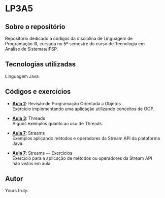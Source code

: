 # LP3A5

## Sobre o repositório
Repositório dedicado a códigos da disciplina de Linguagem de Programação III, cursada no 5º semestre do curso de Tecnologia em Análise de Sistemas/IFSP.

## Tecnologias utilizadas
Linguagem Java.

## Códigos e exercícios
- **[Aula 2](https://github.com/lucasg-c/LP3A5/tree/master/A2-ReviewOOP/src/br/edu/ifsp/aula1)**: Revisão de Programação Orientada a Objetos  
  Exercício implementando uma aplicação utilizando conceitos de OOP.

- **[Aula 3](https://github.com/lucasg-c/LP3A5/tree/master/A3-Threads/src/main)**: Threads  
  Alguns exemplos quanto ao uso de Threads.

- **[Aula 7](https://github.com/lucasg-c/LP3A5/tree/master/A7-Streams/src)**: Streams  
  Exemplos aplicando métodos e operadores da Stream API da plataforma Java. 
    
- **[Aula 7](https://github.com/lucasg-c/LP3A5/tree/master/A7-Streams-Exercicios/src)**: Streams — Exercícios  
  Exercício para a aplicação de métodos ou operadores da Stream API não vistos em aula. 

## Autor
Yours truly.
